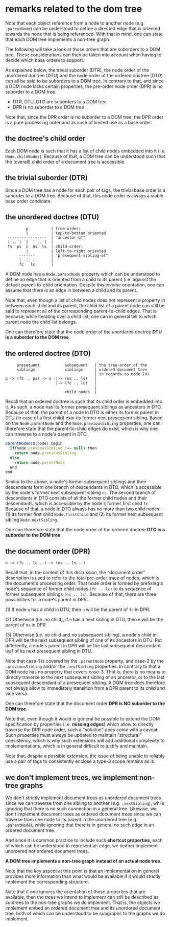 
<!-- ======================================================================= -->
# remarks related to the dom tree

Note that each object reference from a node to another node (e.g. `.parentNode`)
can be understood to define a directed edge that is oriented towards the node
that is being referenced. With that in mind, one can state that each DOM tree
implements a non-tree graph.

The following will take a look at those orders that are suborders to a DOM tree.
These considerations can then be taken into account when having to decide which
base orders to support.

As explained below, the trivial suborder (DTR), the node order of the unordered
doctree (DTU) and the node order of the ordered doctree (DTO) can all be said
to be suborders to a DOM tree. In contrary to that, and since a DOM node lacks
certain properties, the pre-order node order (DPR) is no suborder to a DOM tree.

* DTR, DTU, DTO are suborders to a DOM tree
* DPR is no suborder to a DOM tree

Note that, since the DPR order is no suborder to a DOM tree, the DPR order is a
pure processing order and as such of limited use as a base order.

<!-- ======================================================================= -->
## the doctree's child order

Each DOM node is such that it has a list of child nodes embedded into it (i.e.
`Node.childNodes`). Because of that, a DOM tree can be understood such that the
(overall) child order of a document tree is accessible.

<!-- ======================================================================= -->
## the trivial suborder (DTR)

Since a DOM tree has a node for each pair of tags, the trivial base order is
a suborder to a DOM tree. Because of that, this node order is always a viable
base order candidate.

<!-- ======================================================================= -->
## the unordered doctree (DTU)

```
         p          | tree-order:
         |          | top-to-bottom oriented
 -----------------  | "ancestor-of"
 | .. |  |  | .. |  |
 fs  ps  n  ns  ls  | child-order:
         |          | left-to-right oriented
      -------       | "presequent-sibling-of"
      | ... |       |
      fc   lc       |
```

A DOM node has a `Node.parentNode` property which can be understood to define
an edge that is oriented from a child to its parent (i.e. against the default
parent-to-child orientation. Despite this inverse orientation, one can assume
that there is an edge in between a child and its parent.

Note that, even though a list of child nodes does not represent a property in
between each child and its parent, the child list of a parent node can still
be said to represent all of the corresponding parent-to-child edges. That is
because, while iterating over a child list, one can in general tell to which
parent node the child list belongs.

One can therefore state that the node order of the unordered doctree
**DTU is a suborder to the DOM tree**.

<!-- ======================================================================= -->
## the ordered doctree (DTO)

```
     presequent           subsequent   | the tree-order of the
     siblings             siblings     | ordered document tree
                                       | in regards to node (n)
p -> (fs .. ps) -> n -|-> (ns .. ls)   |
                      |-> (fc .. lc)   |
                                       |
                          child nodes  |
```

Recall that an ordered doctree is such that its child order is embedded into
it. As such, a node has its former presequent siblings as ancestors in DTO.
Because of that, the parent of a node in DTO is either its former parent in
DTU (in case of a first child) exor its former next presequent sibling. Based
on the `Node.parentNode` and the `Node.previousSibling` properties, one can
therefore state that the parent-to-child edges do exist, which is why one can
traverse to a node's parent in DTO.

```js
parentNodeDTO(node) begin
  if(node.previousSibling !== null) then
    return node.previousSibling
  else
    return node.parentNode
  end
end
```

Similar to the above, a node's former subsequent siblings and their descendants
form one branch of descendants in DTO, which is accessible by the node's former
next subsequent sibling `ns`. The second branch of descendants in DTO consists
of all the former child nodes and their descendants, which is accessible by the
node's former first child `fc`. Because of that, a node in DTO always has no
more than two child nodes: (1) Its former first child `Node.firstChild` and
(2) its former next subsequent sibling `Node.nextSibling`.

One can therefore state that the node order of the ordered doctree
**DTO is a suborder to the DOM tree**.

<!-- ======================================================================= -->
## the document order (DPR)

```
n -> (fc .. lc ..) -> (ns .. ls ..)
```

Recall that, in the context of this discussion, the "document order" description
is used to refer to the total pre-order trace of nodes, which is the document's
processing order. That node order is formed by prefixing a node's sequence of
former child nodes `(fc .. lc)` to its sequence of former subsequent siblings
`(ns .. ls)`. Because of that, there are three possibilities for a node's
parent in DPR:

(1) If node `n` has a child in DTU,
then `n` will be the parent of `fc` in DPR.

(2) Otherwise (i.e. no child), if `n` has a next sibling in DTU,
then `n` will be the parent of `ns` in DPR.

(3) Otherwise (i.e. no child and no subsequent sibling), a node's child in
DPR will be the next subsequent sibling of one of its ancestors in DTU. Put
differently, a node's parent in DPR will be the last subsequent descendant
leaf of its next presequent sibling in DTU.

Note that case-1 is covered by the `.parentNode` property, and case-2 by the
`.previousSibling` and/or the `.nextSibling` properties. In contrary to that
a DOM node has no property that covers case-3. That is, there is no means to
directly traverse to the next subsequent sibling of an ancestor, or to the
last subsequent descendant of a presequent sibling. A DOM tree does therefore
not always allow to immediately transition from a DPR parent to its child and
vice versa.

One can therefore state that the document order
**DPR is NO suborder to the DOM tree**.

Note that, even though it would in general be possible to extend the DOM
specification by properties (i.e. **missing edges**) which allow to directly
traverse the DPR node order, such a "solution" does come with a caveat:
Such properties must always be updated to maintain "structural" consistency,
which is why such extensions will add additional complexity to implementations,
which is in general difficult to justify and maintain.

Note that, despite a possible extension, the issue of being unable to reliably
use a pair of tags to consistently enclose a type-3 scope remains as is.

<!-- ======================================================================= -->
## we don't implement trees, we implement non-tree graphs

We don't strictly implement document trees as unordered document trees since we
can traverse from one sibling to another (e.g. `.nextSibling`), while ignoring
that there is no such connection in a general tree. Likewise, we don't implement
document trees as ordered document trees since we can traverse from one node to
its parent in the unordered tree (e.g. `.parentNode`), while ignoring that there
is in general no such edge in an ordered document tree.

And since it is common practice to include such **shortcut properties**, each
of which can be understood to represent an edge, we neither implement unordered
nor ordered document trees.

**A DOM tree implements a non-tree graph instead of an actual node tree**.

Note that the key aspect at this point is that an implementation in general
provides more information than what would be available if it would strictly
implement the corresponding structure.

Note that if one ignores the orientation of those properties that are available,
then the trees we intend to implement can still be described as subtrees to the
non-tree graphs we do implement. That is, the objects we implement embed an
ordered document tree and its unordered document tree, both of which can be
understood to be subgraphs to the graphs we do implement.
